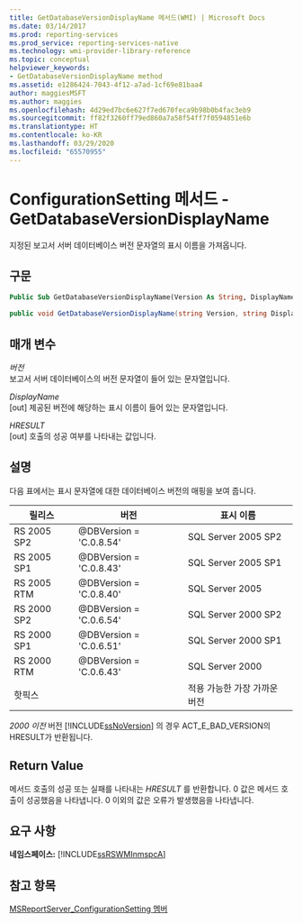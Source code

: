 ```yaml
---
title: GetDatabaseVersionDisplayName 메서드(WMI) | Microsoft Docs
ms.date: 03/14/2017
ms.prod: reporting-services
ms.prod_service: reporting-services-native
ms.technology: wmi-provider-library-reference
ms.topic: conceptual
helpviewer_keywords:
- GetDatabaseVersionDisplayName method
ms.assetid: e1286424-7043-4f12-a7ad-1cf69e81baa4
author: maggiesMSFT
ms.author: maggies
ms.openlocfilehash: 4d29ed7bc6e627f7ed670feca9b98b0b4fac3eb9
ms.sourcegitcommit: ff82f3260ff79ed860a7a58f54ff7f0594851e6b
ms.translationtype: HT
ms.contentlocale: ko-KR
ms.lasthandoff: 03/29/2020
ms.locfileid: "65570955"
---
```

# <a name="configurationsetting-method---getdatabaseversiondisplayname"></a>ConfigurationSetting 메서드 - GetDatabaseVersionDisplayName
  지정된 보고서 서버 데이터베이스 버전 문자열의 표시 이름을 가져옵니다.  
  
## <a name="syntax"></a>구문  
  
```vb  
Public Sub GetDatabaseVersionDisplayName(Version As String, DisplayName As String, ByRef HRESULT As Int32)  
```  
  
```csharp  
public void GetDatabaseVersionDisplayName(string Version, string DisplayName, out Int32 HRESULT);  
```  
  
## <a name="parameters"></a>매개 변수  
 *버전*  
 보고서 서버 데이터베이스의 버전 문자열이 들어 있는 문자열입니다.  
  
 *DisplayName*  
 [out] 제공된 버전에 해당하는 표시 이름이 들어 있는 문자열입니다.  
  
 *HRESULT*  
 [out] 호출의 성공 여부를 나타내는 값입니다.  
  
## <a name="remarks"></a>설명  
 다음 표에서는 표시 문자열에 대한 데이터베이스 버전의 매핑을 보여 줍니다.  
  
|**릴리스**|**버전**|**표시 이름**|  
|-----------------|-----------------|----------------------|  
|RS 2005 SP2|@DBVersion = 'C.0.8.54'|SQL Server 2005 SP2|  
|RS 2005 SP1|@DBVersion = 'C.0.8.43'|SQL Server 2005 SP1|  
|RS 2005 RTM|@DBVersion = 'C.0.8.40'|SQL Server 2005|  
|RS 2000 SP2|@DBVersion = 'C.0.6.54'|SQL Server 2000 SP2|  
|RS 2000 SP1|@DBVersion = 'C.0.6.51'|SQL Server 2000 SP1|  
|RS 2000 RTM|@DBVersion = 'C.0.6.43'|SQL Server 2000|  
|핫픽스||적용 가능한 가장 가까운 버전|  
  
 *2000 이전* 버전 [!INCLUDE[ssNoVersion](../../includes/ssnoversion-md.md)] 의 경우 ACT_E_BAD_VERSION의 HRESULT가 반환됩니다.  
  
## <a name="return-value"></a>Return Value  
 메서드 호출의 성공 또는 실패를 나타내는 *HRESULT* 를 반환합니다. 0 값은 메서드 호출이 성공했음을 나타냅니다. 0 이외의 값은 오류가 발생했음을 나타냅니다.  
  
## <a name="requirements"></a>요구 사항  
 **네임스페이스:** [!INCLUDE[ssRSWMInmspcA](../../includes/ssrswminmspca-md.md)]  
  
## <a name="see-also"></a>참고 항목  
 [MSReportServer_ConfigurationSetting 멤버](../../reporting-services/wmi-provider-library-reference/msreportserver-configurationsetting-members.md)  
  
  
